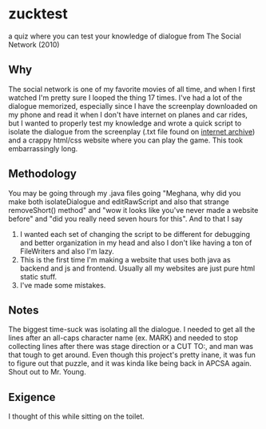 # zucktest
a quiz where you can test your knowledge of dialogue from The Social Network (2010)

## Why
The social network is one of my favorite movies of all time, and when I first watched I'm pretty sure I looped the thing 17 times. I've had a lot of the dialogue memorized, especially since I have the screenplay downloaded on my phone and read it when I don't have internet on planes and car rides, but I wanted to properly test my knowledge and wrote a quick script to isolate the dialogue from the screenplay (.txt file found on [internet archive](https://archive.org/stream/thesocialnetwork_screenplay/thesocialnetwork_screenplay_djvu.txt)) and a crappy html/css website where you can play the game. This took embarrassingly long.

## Methodology
You may be going through my .java files going "Meghana, why did you make both isolateDialogue and editRawScript and also that strange removeShort() method" and "wow it looks like you've never made a website before" and "did you really need seven hours for this". And to that I say          
1) I wanted each set of changing the script to be different for debugging and better organization in my head and also I don't like having a ton of FileWriters and also I'm lazy.           
2) This is the first time I'm making a website that uses both java as backend and js and frontend. Usually all my websites are just pure html static stuff.       
3) I've made some mistakes.        

## Notes
The biggest time-suck was isolating all the dialogue. I needed to get all the lines after an all-caps character name (ex. MARK) and needed to stop collecting lines after there was stage direction or a CUT TO:, and man was that tough to get around. Even though this project's pretty inane, it was fun to figure out that puzzle, and it was kinda like being back in APCSA again. Shout out to Mr. Young.

## Exigence
I thought of this while sitting on the toilet.
